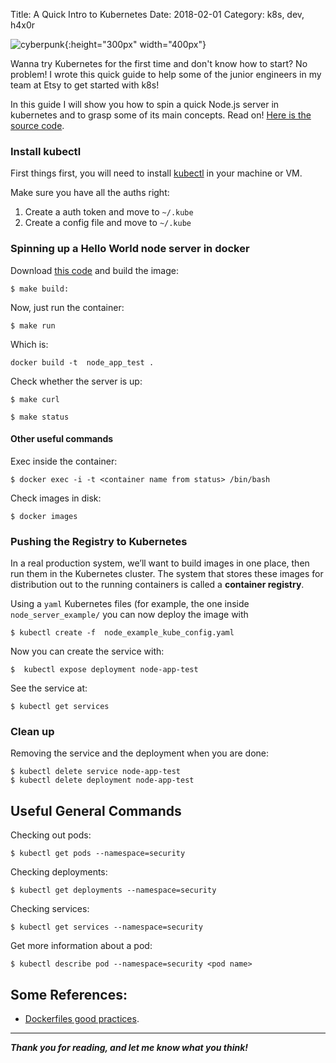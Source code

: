 Title: A Quick Intro to Kubernetes
Date: 2018-02-01
Category: k8s, dev, h4x0r

![cyberpunk](./cyberpunk/27.jpg){:height="300px" width="400px"}


Wanna try Kubernetes for the first time and don't know how to start? No problem! I wrote this quick guide to help some of the junior engineers in my team at Etsy to get started with k8s!

In this guide I will show you how to spin a quick Node.js server in kubernetes and to grasp some of its main concepts. Read on! [Here is the source code](https://github.com/bt3gl/k8s_security).

### Install kubectl

First things first, you will need to install [kubectl](https://kubernetes.io/docs/tasks/tools/install-kubectl/) in your machine or VM.

Make sure you have all the auths right:

1. Create a auth token and move to `~/.kube`
2. Create a config file and move to `~/.kube`


### Spinning up a Hello World node server in docker

Download [this code](https://github.com/bt3gl/intro_to_k8s/tree/master/node_server_example) and build the image:

```
$ make build:
```

Now, just run the container:

```
$ make run
```

Which is:
```
docker build -t  node_app_test .
```

Check whether the server is up:
```
$ make curl
```

```
$ make status
```


#### Other useful commands

Exec inside the container:

```
$ docker exec -i -t <container name from status> /bin/bash
```

Check images in disk:

```
$ docker images
```


### Pushing the Registry to Kubernetes

In a real production system, we’ll want to build images in one place, then run them in the Kubernetes cluster. The system that
 stores these images for distribution out to the running containers is called a **container registry**.


Using a `yaml` Kubernetes files (for example, the one inside `node_server_example/` you can now deploy the image with

```
$ kubectl create -f  node_example_kube_config.yaml
```

Now you can create the service with:

```
$  kubectl expose deployment node-app-test
```
See the service at:

```
$ kubectl get services
```

### Clean up

Removing the service and the deployment when you are done:

```
$ kubectl delete service node-app-test
$ kubectl delete deployment node-app-test
```



## Useful General Commands

Checking out pods:

```
$ kubectl get pods --namespace=security
```

Checking deployments:

```
$ kubectl get deployments --namespace=security
```

Checking services:

```
$ kubectl get services --namespace=security
```

Get more information about a pod:

```
$ kubectl describe pod --namespace=security <pod name>
```



## Some References:

* [Dockerfiles good practices](https://docs.docker.com/engine/userguide/eng-image/dockerfile_best-practices/#general-guidelines-and-recommendations).

----
***Thank you for reading, and let me know what you think!***
